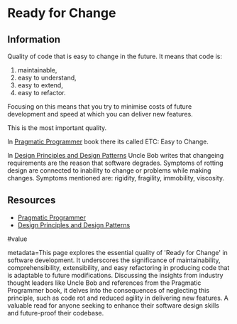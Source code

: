 # Ready for Change

## Information

Quality of code that is easy to change in the future. It means that code is:

1. maintainable,
1. easy to understand,
1. easy to extend,
1. easy to refactor.

Focusing on this means that you try to minimise costs of future development and speed at which you can deliver new features.

This is the most important quality.

In [Pragmatic Programmer](https://pragprog.com/titles/tpp20/the-pragmatic-programmer-20th-anniversary-edition/) book there its called ETC: Easy to Change.

In [Design Principles and Design Patterns](http://staff.cs.utu.fi/~jounsmed/doos_06/material/DesignPrinciplesAndPatterns.pdf) Uncle Bob writes that changeing requirements are the reason that software degrades. Symptoms of rotting design are connected to inability to change or problems while making changes. Symptoms mentioned are: rigidity, fragility, immobility, viscosity.

## Resources

- [Pragmatic Programmer](https://pragprog.com/titles/tpp20/the-pragmatic-programmer-20th-anniversary-edition/)
- [Design Principles and Design Patterns](http://staff.cs.utu.fi/~jounsmed/doos_06/material/DesignPrinciplesAndPatterns.pdf)

#value

metadata=This page explores the essential quality of 'Ready for Change' in software development. It underscores the significance of maintainability, comprehensibility, extensibility, and easy refactoring in producing code that is adaptable to future modifications. Discussing the insights from industry thought leaders like Uncle Bob and references from the Pragmatic Programmer book, it delves into the consequences of neglecting this principle, such as code rot and reduced agility in delivering new features. A valuable read for anyone seeking to enhance their software design skills and future-proof their codebase.
